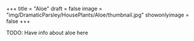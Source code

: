 +++
title = "Aloe"
draft = false
image = "img/DramaticParsley/HousePlants/Aloe/thumbnail.jpg"
showonlyimage = false
+++

<!--more-->

TODO: Have info about aloe here